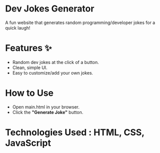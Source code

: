 # Dev Jokes Generator 

A fun website that generates random programming/developer jokes for a quick laugh!  

# Features ✨  
- Random dev jokes at the click of a button.  
- Clean, simple UI.  
- Easy to customize/add your own jokes.  

# How to Use  
- Open main.html in your browser.
- Click the **"Generate Joke"** button.   

# Technologies Used : HTML, CSS, JavaScript  
